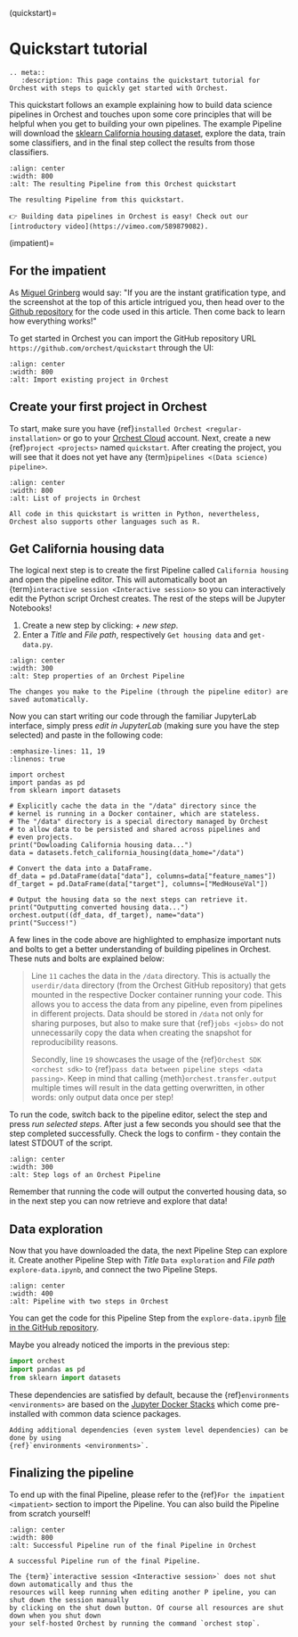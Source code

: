 (quickstart)=

# Quickstart tutorial

```{eval-rst}
.. meta::
   :description: This page contains the quickstart tutorial for Orchest with steps to quickly get started with Orchest.
```

This quickstart follows an example explaining how to build data science pipelines in Orchest and
touches upon some core principles that will be helpful when you get to building your own pipelines.
The example Pipeline will download the [sklearn California housing dataset], explore the data,
train some classifiers, and in the final step collect the results from those classifiers.

[sklearn california housing dataset]: https://scikit-learn.org/stable/modules/generated/sklearn.datasets.fetch_california_housing.html

```{figure} ../img/quickstart/final-pipeline.png
:align: center
:width: 800
:alt: The resulting Pipeline from this Orchest quickstart

The resulting Pipeline from this quickstart.
```

```{tip}
👉 Building data pipelines in Orchest is easy! Check out our [introductory video](https://vimeo.com/589879082).
```

(impatient)=

## For the impatient

As [Miguel Grinberg](https://blog.miguelgrinberg.com/index) would say: "If you are the instant
gratification type, and the screenshot at the top of this article intrigued you, then head over to
the [Github repository](https://github.com/orchest/quickstart) for the code used in this article.
Then come back to learn how everything works!"

To get started in Orchest you can import the GitHub repository URL
`https://github.com/orchest/quickstart` through the UI:

```{figure} ../img/quickstart/import-project.png
:align: center
:width: 800
:alt: Import existing project in Orchest
```

## Create your first project in Orchest

To start, make sure you have {ref}`installed Orchest <regular-installation>` or go to your [Orchest Cloud](https://cloud.orchest.io/) account.
Next, create a new {ref}`project <projects>` named `quickstart`. After creating the project, you will see that it
does not yet have any {term}`pipelines <(Data science) pipeline>`.

```{figure} ../img/quickstart/project-creation.png
:align: center
:width: 800
:alt: List of projects in Orchest
```

```{note}
All code in this quickstart is written in Python, nevertheless,
Orchest also supports other languages such as R.
```

## Get California housing data

The logical next step is to create the first Pipeline called `California housing` and open the
pipeline editor. This will automatically boot an {term}`interactive session <Interactive session>` so
you can interactively edit the Python script Orchest creates. The rest of the steps will be Jupyter Notebooks!

1. Create a new step by clicking: _+ new step_.
2. Enter a _Title_ and _File path_, respectively `Get housing data` and `get-data.py`.

```{figure} ../img/quickstart/step-properties.png
:align: center
:width: 300
:alt: Step properties of an Orchest Pipeline
```

```{note}
The changes you make to the Pipeline (through the pipeline editor) are saved automatically.
```

Now you can start writing our code through the familiar JupyterLab interface, simply press _edit in
JupyterLab_ (making sure you have the step selected) and paste in the following code:

```{code-block} python
:emphasize-lines: 11, 19
:linenos: true

import orchest
import pandas as pd
from sklearn import datasets

# Explicitly cache the data in the "/data" directory since the
# kernel is running in a Docker container, which are stateless.
# The "/data" directory is a special directory managed by Orchest
# to allow data to be persisted and shared across pipelines and
# even projects.
print("Dowloading California housing data...")
data = datasets.fetch_california_housing(data_home="/data")

# Convert the data into a DataFrame.
df_data = pd.DataFrame(data["data"], columns=data["feature_names"])
df_target = pd.DataFrame(data["target"], columns=["MedHouseVal"])

# Output the housing data so the next steps can retrieve it.
print("Outputting converted housing data...")
orchest.output((df_data, df_target), name="data")
print("Success!")
```

A few lines in the code above are highlighted to emphasize important nuts and bolts to
get a better understanding of building pipelines in Orchest. These nuts and bolts are explained
below:

> Line `11` caches the data in the `/data` directory. This is actually the `userdir/data` directory
> (from the Orchest GitHub repository) that gets mounted in the respective Docker container running your code.
> This allows you to access the data from any pipeline, even from pipelines in different projects.
> Data should be stored in `/data` not only for sharing purposes, but also to make sure that {ref}`jobs <jobs>`
> do not unnecessarily copy the data when creating the snapshot for reproducibility reasons.
>
> Secondly, line `19` showcases the usage of the {ref}`Orchest SDK <orchest sdk>` to
> {ref}`pass data between pipeline steps <data passing>`. Keep in mind that calling
> {meth}`orchest.transfer.output` multiple times will result in the data getting overwritten,
> in other words: only output data once per step!

To run the code, switch back to the pipeline editor, select the step and press _run selected steps_.
After just a few seconds you should see that the step completed successfully. Check the logs
to confirm - they contain the latest STDOUT of the script.

```{figure} ../img/quickstart/step-logs.png
:align: center
:width: 300
:alt: Step logs of an Orchest Pipeline
```

Remember that running the code will output the converted housing data, so in the next step you can
now retrieve and explore that data!

## Data exploration

Now that you have downloaded the data, the next Pipeline Step can explore it. Create another Pipeline
Step with _Title_ `Data exploration` and _File path_ `explore-data.ipynb`, and connect the two
Pipeline Steps.

```{figure} ../img/quickstart/pipeline-two-steps.png
:align: center
:width: 400
:alt: Pipeline with two steps in Orchest
```

You can get the code for this Pipeline Step from the `explore-data.ipynb` [file in the GitHub
repository](https://github.com/orchest/quickstart/blob/main/explore-data.ipynb).

Maybe you already noticed the imports in the previous step:

```python
import orchest
import pandas as pd
from sklearn import datasets
```

These dependencies are satisfied by default, because the {ref}`environments <environments>`
are based on the [Jupyter Docker Stacks](https://jupyter-docker-stacks.readthedocs.io/en/latest/)
which come pre-installed with common data science packages.

```{note}
Adding additional dependencies (even system level dependencies) can be done by using
{ref}`environments <environments>`.
```

## Finalizing the pipeline

To end up with the final Pipeline, please refer to the {ref}`For the impatient <impatient>` section
to import the Pipeline. You can also build the Pipeline from scratch yourself!

```{figure} ../img/quickstart/final-pipeline-completed.png
:align: center
:width: 800
:alt: Successful Pipeline run of the final Pipeline in Orchest

A successful Pipeline run of the final Pipeline.
```

```{note}
The {term}`interactive session <Interactive session>` does not shut down automatically and thus the
resources will keep running when editing another P ipeline, you can shut down the session manually
by clicking on the shut down button. Of course all resources are shut down when you shut down
your self-hosted Orchest by running the command `orchest stop`.
```
